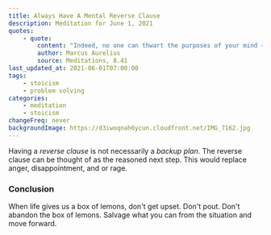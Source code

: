 ```yaml
---
title: Always Have A Mental Reverse Clause
description: Meditation for June 1, 2021
quotes:
    - quote:
        content: "Indeed, no one can thwart the purposes of your mind — for they can't be touched by fire, steel, tyranny, slander, or anything."
        author: Marcus Aurelius
        source: Meditations, 8.41
last_updated_at: 2021-06-01T07:00:00
tags:
    - stoicism
    - problem solving
categories:
    - meditation
    - stoicism
changeFreq: never
backgroundImage: https://d3iwoqnah6ycun.cloudfront.net/IMG_7162.jpg
---
```


Having a *reverse clause* is not necessarily a *backup plan*. The reverse clause can be thought of as the reasoned next
step. This would replace anger, disappointment, and or rage.

### Conclusion

When life gives us a box of lemons, don't get upset. Don't pout. Don't abandon the box of lemons. Salvage what you can 
from the situation and move forward.
